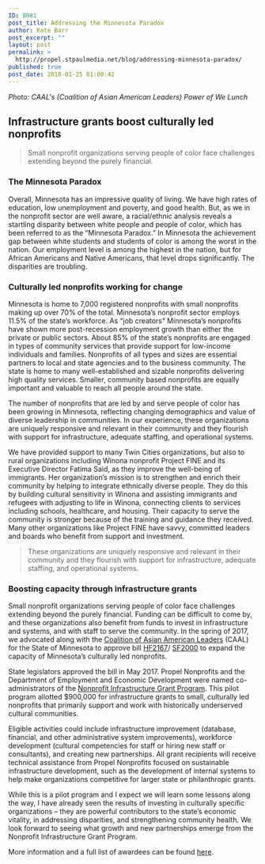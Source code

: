 ```yaml
---
ID: 8081
post_title: Addressing the Minnesota Paradox
author: Kate Barr
post_excerpt: ""
layout: post
permalink: >
  http://propel.stpaulmedia.net/blog/addressing-minnesota-paradox/
published: true
post_date: 2018-01-25 01:00:42
---
```

<em>Photo: CAAL's (Coalition of Asian American Leaders) Power of We Lunch</em>
<h2>Infrastructure grants boost culturally led nonprofits</h2>
<blockquote>Small nonprofit organizations serving people of color face challenges extending beyond the purely financial.</blockquote>
<h3>The Minnesota Paradox</h3>
Overall, Minnesota has an impressive quality of living. We have high rates of education, low unemployment and poverty, and good health. But, as we in the nonprofit sector are well aware, a racial/ethnic analysis reveals a startling disparity between white people and people of color, which has been referred to as the “Minnesota Paradox.” In Minnesota the achievement gap between white students and students of color is among the worst in the nation. Our employment level is among the highest in the nation, but for African Americans and Native Americans, that level drops significantly. The disparities are troubling.
<h3>Culturally led nonprofits working for change</h3>
Minnesota is home to 7,000 registered nonprofits with small nonprofits making up over 70% of the total. Minnesota’s nonprofit sector employs 11.5% of the state’s workforce. As “job creators” Minnesota’s nonprofits have shown more post-recession employment growth than either the private or public sectors. About 85% of the state’s nonprofits are engaged in types of community services that provide support for low-income individuals and families. Nonprofits of all types and sizes are essential partners to local and state agencies and to the business community. The state is home to many well-established and sizable nonprofits delivering high quality services. Smaller, community based nonprofits are equally important and valuable to reach all people around the state.

The number of nonprofits that are led by and serve people of color has been growing in Minnesota, reflecting changing demographics and value of diverse leadership in communities. In our experience, these organizations are uniquely responsive and relevant in their community and they flourish with support for infrastructure, adequate staffing, and operational systems.

We have provided support to many Twin Cities organizations, but also to rural organizations including Winona nonprofit Project FINE and its Executive Director Fatima Said, as they improve the well-being of immigrants. Her organization’s mission is to strengthen and enrich their community by helping to integrate ethnically diverse people. They do this by building cultural sensitivity in Winona and assisting immigrants and refugees with adjusting to life in Winona, connecting clients to services including schools, healthcare, and housing. Their capacity to serve the community is stronger because of the training and guidance they received. Many other organizations like Project FINE have savvy, committed leaders and boards who benefit from support and investment.
<blockquote>These organizations are uniquely responsive and relevant in their community and they flourish with support for infrastructure, adequate staffing, and operational systems.</blockquote>
<h3>Boosting capacity through infrastructure grants</h3>
Small nonprofit organizations serving people of color face challenges extending beyond the purely financial. Funding can be difficult to come by, and these organizations also benefit from funds to invest in infrastructure and systems, and with staff to serve the community. In the spring of 2017, we advocated along with the <a href="http://caalmn.org/">Coalition of Asian American Leaders</a> (CAAL) for the State of Minnesota to approve bill <a href="https://www.revisor.mn.gov/bills/text.php?number=HF2167&amp;version=0&amp;session=ls90&amp;session_year=2017&amp;session_number=0">HF2167</a>/ <a href="https://www.revisor.mn.gov/bills/text.php?number=SF2000&amp;session=ls90&amp;version=latest&amp;session_number=0&amp;session_year=2017">SF2000</a> to expand the capacity of Minnesota’s culturally led nonprofits.

State legislators approved the bill in May 2017. Propel Nonprofits and the Department of Employment and Economic Development were named co-administrators of the <a href="http://propel.stpaulmedia.net/nonprofit-infrastructure-grant-program/">Nonprofit Infrastructure Grant Program</a>. This pilot program allotted $900,000 for infrastructure grants to small, culturally led nonprofits that primarily support and work with historically underserved cultural communities.

Eligible activities could include infrastructure improvement (database, financial, and other administrative system improvements), workforce development (cultural competencies for staff or hiring new staff or consultants), and creating new partnerships. All grant recipients will receive technical assistance from Propel Nonprofits focused on sustainable infrastructure development, such as the development of internal systems to help make organizations competitive for larger state or philanthropic grants.

While this is a pilot program and I expect we will learn some lessons along the way, I have already seen the results of investing in culturally specific organizations – they are powerful contributors to the state’s economic vitality, in addressing disparities, and strengthening community health. We look forward to seeing what growth and new partnerships emerge from the Nonprofit Infrastructure Grant Program.

More information and a full list of awardees can be found <a href="http://propel.stpaulmedia.net/nonprofit-infrastructure-grant-program/">here</a>.